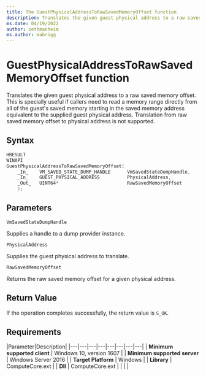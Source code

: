 ```yaml
---
title: The GuestPhysicalAddressToRawSavedMemoryOffset function
description: Translates the given guest physical address to a raw saved memory offset.
ms.date: 04/19/2022
author: sethmanheim
ms.author: mabrigg
---
```


# GuestPhysicalAddressToRawSavedMemoryOffset function

Translates the given guest physical address to a raw saved memory offset. This is specially useful if callers need to read a memory range directly from all of the guest's saved memory starting in the saved memory address equivalent to the supplied guest physical address. Translation from raw saved memory offset to physical address is not supported.

## Syntax

```C
HRESULT
WINAPI
GuestPhysicalAddressToRawSavedMemoryOffset(
    _In_    VM_SAVED_STATE_DUMP_HANDLE      VmSavedStateDumpHandle,
    _In_    GUEST_PHYSICAL_ADDRESS          PhysicalAddress,
    _Out_   UINT64*                         RawSavedMemoryOffset
    );
```

## Parameters

`VmSavedStateDumpHandle`

Supplies a handle to a dump provider instance.

`PhysicalAddress`

Supplies the guest physical address to translate.

`RawSavedMemoryOffset`

Returns the raw saved memory offset for a given physical address.

## Return Value

If the operation completes successfully, the return value is `S_OK`.

## Requirements

|Parameter|Description|
|---|---|---|---|---|---|---|---|
| **Minimum supported client** | Windows 10, version 1607 |
| **Minimum supported server** | Windows Server 2016 |
| **Target Platform** | Windows |
| **Library** | ComputeCore.ext |
| **Dll** | ComputeCore.ext |
|    |    |